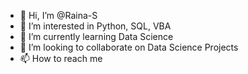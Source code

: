 - 👋 Hi, I’m @Raina-S
- 👀 I’m interested in Python, SQL, VBA
- 🌱 I’m currently learning Data Science
- 💞️ I’m looking to collaborate on Data Science Projects
- 📫 How to reach me 

<!---
Raina-S/Raina-S is a ✨ special ✨ repository because its `README.md` (this file) appears on your GitHub profile.
You can click the Preview link to take a look at your changes.
--->
